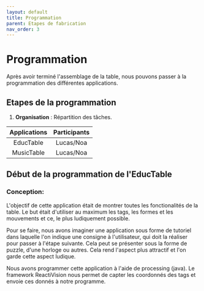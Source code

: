```yaml
---
layout: default
title: Programmation 
parent: Etapes de fabrication
nav_order: 3
---
```


# Programmation 

Après avoir terminé l'assemblage de la table, nous pouvons passer à la programmation des différentes applications. 

## Etapes de la programmation 

1. **Organisation** : Répartition des tâches.

|Applications|Participants|
|:----------:|:----------:|
|  EducTable |  Lucas/Noa |
| MusicTable |  Lucas/Noa | 


## Début de la programmation de l'EducTable

### Conception: 
L'objectif de cette application était de montrer toutes les fonctionalités de la table. Le but était d'utiliser au maximum les tags, les formes et les mouvements et ce, le plus ludiquement possible.  

Pour se faire, nous avons imaginer une application sous forme de tutoriel dans laquelle l'on indique une consigne à l'utilisateur, qui doit la réaliser pour passer à l'étape suivante. Cela peut se présenter sous la forme de puzzle, d'une horloge ou autres. Cela rend l'aspect plus attractif et l'on garde cette aspect ludique. 

Nous avons programmer cette application à l'aide de processing (java). Le framework ReactiVision nous permet de capter les coordonnés des tags et envoie ces donnés à notre programme. 
